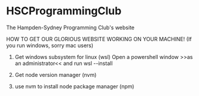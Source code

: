 # HSCProgrammingClub
The Hampden-Sydney Programming Club's website

HOW TO GET OUR GLORIOUS WEBSITE WORKING ON YOUR MACHINE! (If you run windows, sorry mac users)

1) Get windows subsystem for linux (wsl)
    Open a powershell window >>as an administrator<< and run wsl --install

2) Get node version manager (nvm)

3) use nvm to install node package manager (npm)